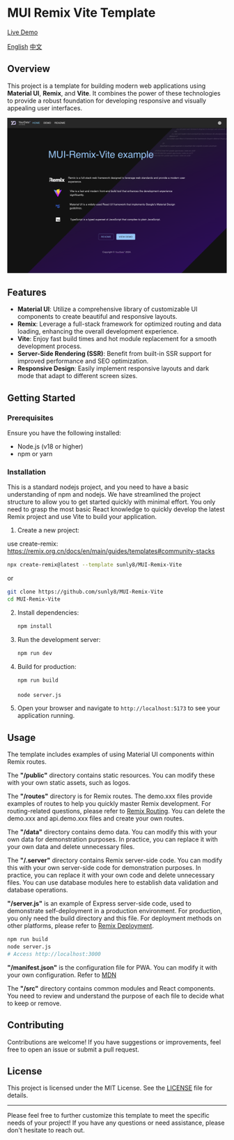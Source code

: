# MUI Remix Vite Template

[Live Demo](https://yourdata.plus)

[English](https://github.com/sunly8/MUI-Remix-Vite/blob/main/README.md) [中文](https://github.com/sunly8/MUI-Remix-Vite/blob/main/README_zh.md)

## Overview

This project is a template for building modern web applications using **Material UI**, **Remix**, and **Vite**. It combines the power of these technologies to provide a robust foundation for developing responsive and visually appealing user interfaces.

![Preview](./public/preview.png)

## Features

- **Material UI**: Utilize a comprehensive library of customizable UI components to create beautiful and responsive layouts.
- **Remix**: Leverage a full-stack framework for optimized routing and data loading, enhancing the overall development experience.
- **Vite**: Enjoy fast build times and hot module replacement for a smooth development process.
- **Server-Side Rendering (SSR)**: Benefit from built-in SSR support for improved performance and SEO optimization.
- **Responsive Design**: Easily implement responsive layouts and dark mode that adapt to different screen sizes.

## Getting Started

### Prerequisites

Ensure you have the following installed:

- Node.js (v18 or higher)
- npm or yarn

### Installation

This is a standard nodejs project, and you need to have a basic understanding of npm and nodejs. We have streamlined the project structure to allow you to get started quickly with minimal effort. You only need to grasp the most basic React knowledge to quickly develop the latest Remix project and use Vite to build your application.

1. Create a new project:

use create-remix:
https://remix.org.cn/docs/en/main/guides/templates#community-stacks

   ```bash
   npx create-remix@latest --template sunly8/MUI-Remix-Vite
   ```
   or

   ```bash
   git clone https://github.com/sunly8/MUI-Remix-Vite
   cd MUI-Remix-Vite
   ```

2. Install dependencies:

   ```bash
   npm install
   ```

3. Run the development server:

   ```bash
   npm run dev
   ```

4. Build for production:

   ```bash
   npm run build
   
   node server.js
   ```

5. Open your browser and navigate to `http://localhost:5173` to see your application running.

## Usage

The template includes examples of using Material UI components within Remix routes.

The **"/public"** directory contains static resources. You can modify these with your own static assets, such as logos.

The **"/routes"** directory is for Remix routes. The demo.xxx files provide examples of routes to help you quickly master Remix development. For routing-related questions, please refer to [Remix Routing](https://remix.run/docs/en/main/route/action). You can delete the demo.xxx and api.demo.xxx files and create your own routes.

The **"/data"** directory contains demo data. You can modify this with your own data for demonstration purposes. In practice, you can replace it with your own data and delete unnecessary files.

The **"/.server"** directory contains Remix server-side code. You can modify this with your own server-side code for demonstration purposes. In practice, you can replace it with your own code and delete unnecessary files. You can use database modules here to establish data validation and database operations.

**"/server.js"** is an example of Express server-side code, used to demonstrate self-deployment in a production environment. For production, you only need the build directory and this file. For deployment methods on other platforms, please refer to [Remix Deployment](https://vitejs.dev/guide/static-deploy.html).

```bash
npm run build
node server.js
# Access http://localhost:3000
```

**"/manifest.json"** is the configuration file for PWA. You can modify it with your own configuration. Refer to [MDN](https://developer.mozilla.org/en-US/docs/Web/Manifest)

The **"/src"** directory contains common modules and React components. You need to review and understand the purpose of each file to decide what to keep or remove.

## Contributing

Contributions are welcome! If you have suggestions or improvements, feel free to open an issue or submit a pull request.

## License

This project is licensed under the MIT License. See the [LICENSE](LICENSE) file for details.

---

Please feel free to further customize this template to meet the specific needs of your project! If you have any questions or need assistance, please don't hesitate to reach out.
